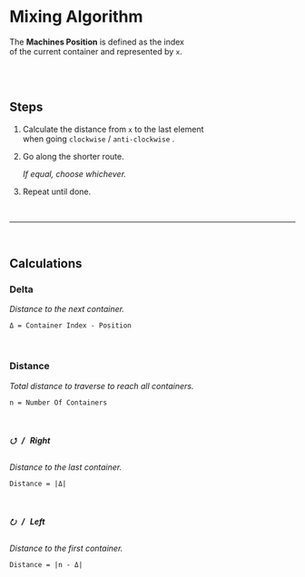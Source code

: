 
# Mixing Algorithm

The **Machines Position** is defined as the index <br>
of the current container and represented by `x`.

<br>
<br>

## Steps

1. Calculate the distance from `x` to the last element<br>
   when going `clockwise` / `anti-clockwise` .


2. Go along the shorter route.

    *If equal, choose whichever.*


3. Repeat until done.

<br>

---

<br>

## Calculations

### Delta

*Distance to the next container.*

`Δ = Container Index - Position`

<br>

### Distance

*Total distance to traverse to reach all containers.*

`n = Number Of Containers`

<br>

##### ⭯  /  Right

*Distance to the last container.*

`Distance = |Δ|`

<br>

##### ⭮  /  Left

*Distance to the first container.*

`Distance = |n - Δ|`

<br>
